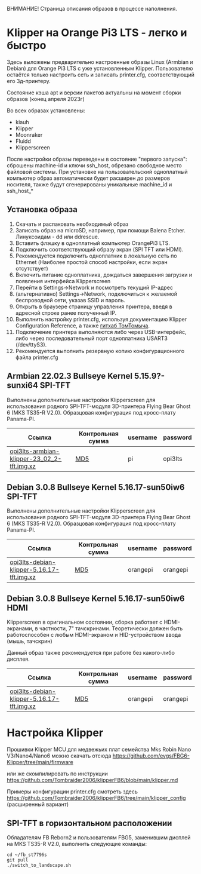 ВНИМАНИЕ! Страница описания образов в процессе наполнения.

# Klipper на Orange Pi3 LTS - легко и быстро
Здесь выложены предварительно настроенные образы Linux (Armbian и Debian) для Orange Pi3 LTS с уже установленным Klipper. 
Пользователю остаётся только настроить сеть и записать printer.cfg, соответствующий его 3д-принтеру.

Состояние кэша apt и версии пакетов актуальны на момент сборки образов (конец апреля 2023г)

Во всех образах установлены:
* kiauh
* Klipper
* Moonraker
* Fluidd
* Klipperscreen

После настройки образы переведены в состояние "первого запуска": сброшены machine-id и ключи ssh_host, обрезано свободное место файловой системы.
При установке на пользовательский одноплатный компьютер образ автоматически будет расширен до размеров носителя, также будут сгенерированы уникальные machine_id и ssh_host_*

## Установка образа
1. Скачать и распаковать необходимый образ
2. Записать образ на microSD, например, при помощи Balena Etcher. Линуксоидам - dd или ddrescue.
3. Вставить флэшку в одноплатный компьютер OrangePi3 LTS.
4. Подключить соответствующий образу экран (SPI TFT или HDMI).
5. Рекомендуется подключить одноплатник в локальную сеть по Ethernet (Наиболее простой способ настройки, если экран отсутствует)
6. Включить питание одноплатника, дождаться завершения загрузки и появления интерфейса Klipperscreen
7. Перейти в Settings->Network и посмотреть текущий IP-адрес
8. (альтернативно) Settings->Network, подключиться к желаемой беспроводной сети, указав SSID и пароль.
9. Открыть в браузере страницу управления принтера, введя в адресной строке ранее полученный IP.
10. Выполнить настройку printer.cfg, используя документацию Klipper Configuration Reference, а также [гитхаб ТомТомыча](https://github.com/Tombraider2006/klipperFB6#klipper). 
11. Подключение принтера выполняются либо через USB-интерфейс, либо через последовательный порт одноплатника USART3 (/dev/ttyS3).
98. Рекомендуется выполнить резервную копию конфигурационного файла printer.cfg


## Armbian 22.02.3 Bullseye Kernel 5.15.9?-sunxi64 SPI-TFT
Выполнены дополнительные настройки Klipperscreen для использования родного SPI-TFT-модуля 3D-принтера Flying Bear Ghost 6 (MKS TS35-R V2.0).
Образцовая конфигурация под кросс-плату Panama-PI.

| Ссылка  | Контрольная сумма  | username  | password  |
|---------|--------------------|-----------|-----------|
| [opi3lts-armbian-klipper-23_02_2-tft.img.xz](https://disk.yandex.ru/d/ixubz9rLwWo_5w)  | [MD5](https://disk.yandex.ru/d/b65SwCyx3wrJKQ)  | pi  | opi3lts  |


## Debian 3.0.8 Bullseye Kernel 5.16.17-sun50iw6 SPI-TFT
Выполнены дополнительные настройки Klipperscreen для использования родного SPI-TFT-модуля 3D-принтера Flying Bear Ghost 6 (MKS TS35-R V2.0).
Образцовая конфигурация под кросс-плату Panama-PI.

| Ссылка  | Контрольная сумма  | username  | password  |
|---------|--------------------|-----------|-----------|
| [opi3lts-debian-klipper-5.16.17-tft.img.xz](https://disk.yandex.ru/d/NbC7Z7L7qGhJkA)  | [MD5](https://disk.yandex.ru/d/YX8rYuO5LvMLig)  | orangepi  | orangepi  |


## Debian 3.0.8 Bullseye Kernel 5.16.17-sun50iw6 HDMI
Klipperscreen в оригинальном состоянии, сборка работает с HDMI-экранами, в частности, 7" тачскринами. 
Теоретически должен быть работоспособен с любым HDMI-экраном и HID-устройством ввода (мышь, тачскрин)

Данный образ также рекомендуется при работе без какого-либо дисплея.

| Ссылка  | Контрольная сумма  | username  | password  |
|---------|--------------------|-----------|-----------|
| [opi3lts-debian-klipper-5.16.17-tft.img.xz](https://disk.yandex.ru/d/UV94V2JONHBnLg)  | [MD5](https://disk.yandex.ru/d/Y_Kp65xYlXajHw)  | orangepi  | orangepi  |


# Настройка Klipper
Прошивки Klipper MCU для медвежьих плат семейства Mks Robin Nano V3/Nano4/Nano6 можно скачать отсюда
https://github.com/evgs/FBG6-Klipper/tree/main/firmware  

или же скомпилировать по инструкции https://github.com/Tombraider2006/klipperFB6/blob/main/klipper.md

Примеры конфигурации printer.cfg смотреть здесь https://github.com/Tombraider2006/klipperFB6/tree/main/klipper_config (расширенный вариант)

## SPI-TFT в горизонтальном расположении
Обладателям FB Reborn2 и пользователям FBG5, заменившим дисплей на MKS TS35-R V2.0, выполнить следующие команды:
```console
cd ~/fb_st7796s
git pull
./switch_to_landscape.sh
```
